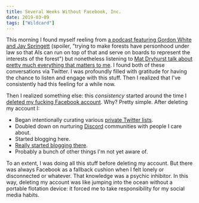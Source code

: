```yaml
---
title: Several Weeks Without Facebook, Inc.
date: 2019-03-09
tags: ["Wildcard"]
---
```


This morning I found myself reeling from [a podcast featuring Gordon White and Jay Springett](https://www.occulturepodcast.com/archive/solarpunk-gordon-white-jay-springett) (spoiler, "trying to make forests have personhood under law so that AIs can run on top of that and serve on boards to represent the interests of the forest") but nonetheless listening to [Mat Dryhurst talk about pretty much everything that matters to me](https://soundcloud.com/ctm-festival/ctm-2019-protocolsduty-despair-and-decentralisation). I found both of these conversations via Twitter. I was profoundly filled with gratitude for having the chance to listen and engage with this stuff. Then I realized that I've consistently had this feeling for a while now.

<!--x-->

Then I realized something else: this _consistency_ started around the time I [deleted my fucking Facebook account](/2018/12/23/facebook-inc). Why? Pretty simple. After deleting my account I:

- Began intentionally curating various [private Twitter lists](https://help.twitter.com/en/using-twitter/twitter-lists).
- Doubled down on nurturing [Discord](https://discordapp.com/) communities with people I care about.
- Started blogging here.
- [Really started blogging there](https://journal.highlandsolutions.com/cellular-automata-in-javascript-c0336af3e1f3).
- Probably a bunch of other things I'm not yet aware of.

To an extent, I was doing all this stuff before deleting my account. But there was always Facebook as a fallback cushion when I felt lonely or disconnected or whatever. That knowledge was a psychic inhibitor. In this way, deleting my account was like jumping into the ocean without a portable flotation device: it forced me to take responsibility for my social media habits.
